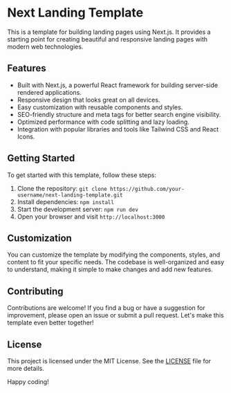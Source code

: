 # Next Landing Template

This is a template for building landing pages using Next.js. It provides a starting point for creating beautiful and responsive landing pages with modern web technologies.

## Features

- Built with Next.js, a powerful React framework for building server-side rendered applications.
- Responsive design that looks great on all devices.
- Easy customization with reusable components and styles.
- SEO-friendly structure and meta tags for better search engine visibility.
- Optimized performance with code splitting and lazy loading.
- Integration with popular libraries and tools like Tailwind CSS and React Icons.

## Getting Started

To get started with this template, follow these steps:

1. Clone the repository: `git clone https://github.com/your-username/next-landing-template.git`
2. Install dependencies: `npm install`
3. Start the development server: `npm run dev`
4. Open your browser and visit `http://localhost:3000`

## Customization

You can customize the template by modifying the components, styles, and content to fit your specific needs. The codebase is well-organized and easy to understand, making it simple to make changes and add new features.

## Contributing

Contributions are welcome! If you find a bug or have a suggestion for improvement, please open an issue or submit a pull request. Let's make this template even better together!

## License

This project is licensed under the MIT License. See the [LICENSE](./LICENSE) file for more details.

Happy coding!

